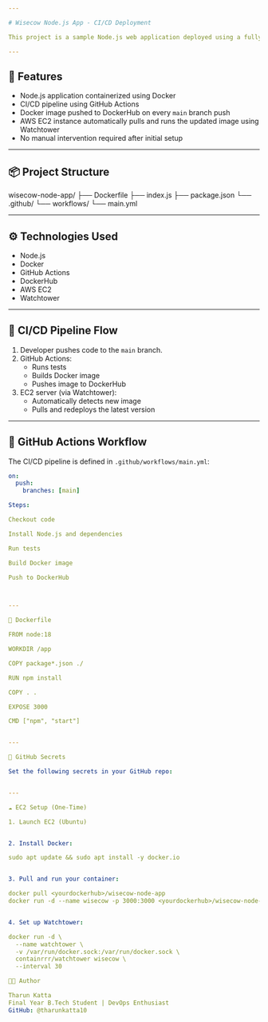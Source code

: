 ```yaml
---

# Wisecow Node.js App - CI/CD Deployment

This project is a sample Node.js web application deployed using a fully automated CI/CD pipeline with **GitHub Actions**, **DockerHub**, and **AWS EC2**. The deployment is secured and uses **HTTPS-based workflows only** (no SSH).

---
```


## 🚀 Features

- Node.js application containerized using Docker  
- CI/CD pipeline using GitHub Actions  
- Docker image pushed to DockerHub on every `main` branch push  
- AWS EC2 instance automatically pulls and runs the updated image using Watchtower  
- No manual intervention required after initial setup  

---

## 📦 Project Structure

wisecow-node-app/ ├── Dockerfile ├── index.js ├── package.json └── .github/ └── workflows/ └── main.yml

---

## ⚙️ Technologies Used

- Node.js  
- Docker  
- GitHub Actions  
- DockerHub  
- AWS EC2  
- Watchtower  

---

## 🔁 CI/CD Pipeline Flow

1. Developer pushes code to the `main` branch.  
2. GitHub Actions:  
   - Runs tests  
   - Builds Docker image  
   - Pushes image to DockerHub  
3. EC2 server (via Watchtower):  
   - Automatically detects new image  
   - Pulls and redeploys the latest version  

---

## 📄 GitHub Actions Workflow

The CI/CD pipeline is defined in `.github/workflows/main.yml`:

```yaml
on:
  push:
    branches: [main]

Steps:

Checkout code

Install Node.js and dependencies

Run tests

Build Docker image

Push to DockerHub



---

🐳 Dockerfile

FROM node:18

WORKDIR /app

COPY package*.json ./

RUN npm install

COPY . .

EXPOSE 3000

CMD ["npm", "start"]


---

🔐 GitHub Secrets

Set the following secrets in your GitHub repo:


---

☁️ EC2 Setup (One-Time)

1. Launch EC2 (Ubuntu)


2. Install Docker:

sudo apt update && sudo apt install -y docker.io


3. Pull and run your container:

docker pull <yourdockerhub>/wisecow-node-app
docker run -d --name wisecow -p 3000:3000 <yourdockerhub>/wisecow-node-app


4. Set up Watchtower:

docker run -d \
  --name watchtower \
  -v /var/run/docker.sock:/var/run/docker.sock \
  containrrr/watchtower wisecow \
  --interval 30

👨‍💻 Author

Tharun Katta
Final Year B.Tech Student | DevOps Enthusiast
GitHub: @tharunkatta10
